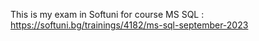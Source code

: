 This is my exam in Softuni for course MS SQL : https://softuni.bg/trainings/4182/ms-sql-september-2023
